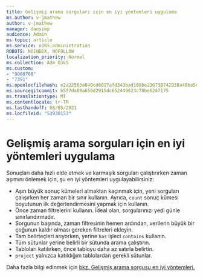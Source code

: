 ```yaml
---
title: Gelişmiş arama sorguları için en iyi yöntemleri uygulama
ms.author: v-jmathew
author: v-jmathew
manager: dansimp
audience: Admin
ms.topic: article
ms.service: o365-administration
ROBOTS: NOINDEX, NOFOLLOW
localization_priority: Normal
ms.collection: Adm_O365
ms.custom:
- "9000760"
- "7391"
ms.openlocfilehash: e2a22563a840cd6017afd343bad108be216738742938a48ba5ceb1010fd16098
ms.sourcegitcommit: b5f7da89a650d2915dc652449623c78be6247175
ms.translationtype: MT
ms.contentlocale: tr-TR
ms.lasthandoff: 08/05/2021
ms.locfileid: "53930153"
---
```

# <a name="apply-best-practices-for-advanced-hunting-queries"></a>Gelişmiş arama sorguları için en iyi yöntemleri uygulama

Sonuçları daha hızlı elde etmek ve karmaşık sorguları çalıştırırken zaman aşımını önlemek için, şu en iyi yöntemleri uygulayabilirsiniz:

- Aşırı büyük sonuç kümeleri almaktan kaçınmak için, yeni sorguları çalışırken her zaman bir sınır kullanın. Ayrıca, `count` sonuç kümesi boyutunun ilk değerlendirmesini yapmak için kullanın.
- Önce zaman filtrelerini kullanın. İdeal olan, sorgularınızı yedi günle sınırlandırmadır.
- Sorgunun başında, zaman filtresinin hemen ardından, verilerin büyük bir çoğunun kaldır olması gereken filtreleri ekleyin.
- Tam belirteçleri arıyorken, yerine `has` işleci `contains` kullanın.
- Tüm sütunlar yerine belirli bir sütunda arama çalıştırın.
- Tabloları katılırken, önce tabloyu daha az satırla belirtin.
- `project` yalnızca katıldığım tablolardan gerekli sütunlar.

Daha fazla bilgi edinmek için [bkz. Gelişmiş arama sorgusu en iyi yöntemleri.](https://go.microsoft.com/fwlink/?linkid=2144812)
